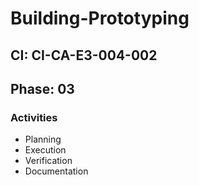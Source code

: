 # Building-Prototyping

## CI: CI-CA-E3-004-002
## Phase: 03

### Activities
- Planning
- Execution
- Verification
- Documentation
